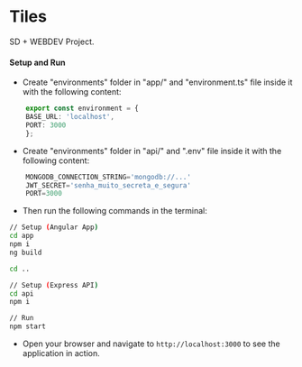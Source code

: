 # Tiles
SD + WEBDEV Project.

#### Setup and Run 

- Create "environments" folder in "app/" and "environment.ts" file inside it with the following content:
```typescript
    export const environment = {
    BASE_URL: 'localhost',
    PORT: 3000
    };
```
- Create "environments" folder in "api/" and ".env" file inside it with the following content:
```typescript
    MONGODB_CONNECTION_STRING='mongodb://...'
    JWT_SECRET='senha_muito_secreta_e_segura'
    PORT=3000
```

- Then run the following commands in the terminal:

```bash
// Setup (Angular App)
cd app
npm i
ng build

cd ..

// Setup (Express API)
cd api
npm i

// Run
npm start
```

- Open your browser and navigate to `http://localhost:3000` to see the application in action.

